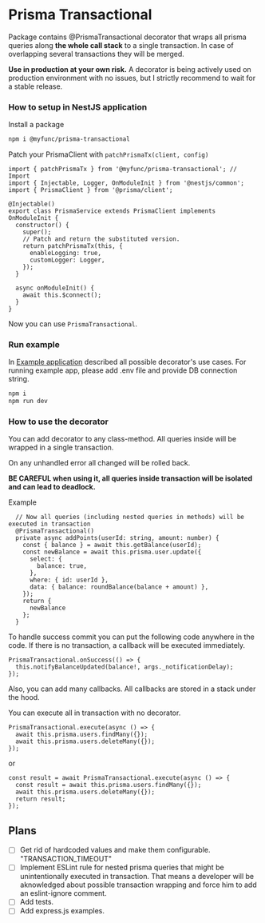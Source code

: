 # Prisma Transactional

Package contains @PrismaTransactional decorator that wraps all prisma queries along **the whole call stack** to a single transaction. In case of overlapping several transactions they will be merged.

**Use in production at your own risk.**
A decorator is being actively used on production environment with no issues, but I strictly recommend to wait for a stable release. 


### How to setup in NestJS application

Install a package
```bash
npm i @myfunc/prisma-transactional
```

Patch your PrismaClient with `patchPrismaTx(client, config)`
```tsx
import { patchPrismaTx } from '@myfunc/prisma-transactional'; // Import
import { Injectable, Logger, OnModuleInit } from '@nestjs/common';
import { PrismaClient } from '@prisma/client';

@Injectable()
export class PrismaService extends PrismaClient implements OnModuleInit {
  constructor() {
    super();
    // Patch and return the substituted version.
    return patchPrismaTx(this, {
      enableLogging: true,
      customLogger: Logger,
    });
  }

  async onModuleInit() {
    await this.$connect();
  }
}
```
Now you can use `PrismaTransactional`.

### Run example
In [Example application](./example/index.ts) described all possible decorator's use cases.
For running example app, please add .env file and provide DB connection string.

```bash
npm i
npm run dev
```

### How to use the decorator

You can add decorator to any class-method. All queries inside will be wrapped in a single transaction.

On any unhandled error all changed will be rolled back.

**BE CAREFUL when using it, all queries inside transaction will be isolated and can lead to deadlock.**

Example

```tsx
  // Now all queries (including nested queries in methods) will be executed in transaction
  @PrismaTransactional() 
  private async addPoints(userId: string, amount: number) {
    const { balance } = await this.getBalance(userId);
    const newBalance = await this.prisma.user.update({
      select: {
        balance: true,
      },
      where: { id: userId },
      data: { balance: roundBalance(balance + amount) },
    });
    return {
      newBalance
    };
  }
```

To handle success commit you can put the following code anywhere in the code. If there is no transaction, a callback will be executed immediately.

```tsx
PrismaTransactional.onSuccess(() => {
  this.notifyBalanceUpdated(balance!, args._notificationDelay);
});
```

Also, you can add many callbacks. All callbacks are stored in a stack under the hood.

You can execute all in transaction with no decorator.

```tsx
PrismaTransactional.execute(async () => {
  await this.prisma.users.findMany({});
  await this.prisma.users.deleteMany({});
});
```
or
```tsx
const result = await PrismaTransactional.execute(async () => {
  const result = await this.prisma.users.findMany({});
  await this.prisma.users.deleteMany({});
  return result;
});
```

## Plans
- [ ] Get rid of hardcoded values and make them configurable. "TRANSACTION_TIMEOUT"
- [ ] Implement ESLint rule for nested prisma queries that might be unintentionally executed in transaction. That means a developer will be aknowledged about possible transaction wrapping and force him to add an eslint-ignore comment.
- [ ] Add tests.
- [ ] Add express.js examples.
